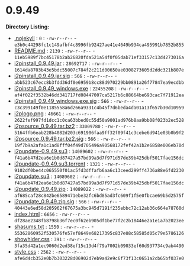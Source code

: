 0.9.49
======

**Directory Listing:**

 - [.nojekyll](.nojekyll) : `0` : `-rw-r--r--` - `e3b0c44298fc1c149afbf4c8996fb92427ae41e4649b934ca495991b7852b855`
 - [README.md](README.md) : `2139` : `-rw-r--r--` - `11eb5989f7bc45178b2ab26820fda521a54f0f05dab71ef33157c13d4273016a`
 - [i2pinstall_0.9.49.jar](i2pinstall_0.9.49.jar) : `28692717` : `-rw-r--r--` - `1614da8703b43e5bdc55007c784f2c211d00650ae0308273605d2ddc321b807e`
 - [i2pinstall_0.9.49.jar.sig](i2pinstall_0.9.49.jar.sig) : `566` : `-rw-r--r--` - `abb523c67ecc8b3fdd36df0e6959b8cc88d970229bb0891a26f77847ea9ecdbb`
 - [i2pinstall_0.9.49_windows.exe](i2pinstall_0.9.49_windows.exe) : `22455208` : `-rw-r--r--` - `af4f022f3532b46dd341717fd08447007ca5217b6c88664be693cac7f71912ea`
 - [i2pinstall_0.9.49_windows.exe.sig](i2pinstall_0.9.49_windows.exe.sig) : `566` : `-rw-r--r--` - `c3c399149f0e1185558a6d266a9331c4b45f7d6beda4da01a13f657b30d10959`
 - [i2plogo.png](i2plogo.png) : `46661` : `-rw-r--r--` - `2622fef997fd1dcc1c0ca63bbed0c55d50a9001ad976b8aa9bb08f023b2ec528`
 - [i2psource_0.9.49.tar.bz2](i2psource_0.9.49.tar.bz2) : `33009780` : `-rw-r--r--` - `5164ffb6eab228b4082d203c691906faa9ff32f09f41c3cebe6d941e03b0b9f2`
 - [i2psource_0.9.49.tar.bz2.sig](i2psource_0.9.49.tar.bz2.sig) : `566` : `-rw-r--r--` - `19f7b9a2afa1c1ad8fff04f49d705496a90568172fef42a1b2e6858e006eb70d`
 - [i2pupdate-0.9.49.su3](i2pupdate-0.9.49.su3) : `14089602` : `-rw-r--r--` - `f41a6b47d2ea6e1b0d87427a57bd99a3d7f971d57de39b425dbf5017fae156dc`
 - [i2pupdate-0.9.49.su3.torrent](i2pupdate-0.9.49.su3.torrent) : `1321` : `-rw-r--r--` - `9102df0be44c065550f01ac5fd3dffafb6aa6c13ceed299ff4736a88e6fd2230`
 - [i2pupdate.su3](i2pupdate.su3) : `14089602` : `-rw-r--r--` - `f41a6b47d2ea6e1b0d87427a57bd99a3d7f971d57de39b425dbf5017fae156dc`
 - [i2pupdate_0.9.49.zip](i2pupdate_0.9.49.zip) : `14089022` : `-rw-r--r--` - `af685caf28c842be6589471ebe32fc6bd85ad3fc609f1f5e0fbcae69b5d2575f`
 - [i2pupdate_0.9.49.zip.sig](i2pupdate_0.9.49.zip.sig) : `566` : `-rw-r--r--` - `40443e6ed58d205962f67675a3bc945d7191f235ebbc72c12ab36c664e78760d`
 - [index.html](index.html) : `6656` : `-rw-r--r--` - `df28ae2348fb8798b36f7ec0f62eb905df1be77f2c2b18446e2a1e1a7b2023ee`
 - [shasums.txt](shasums.txt) : `1550` : `-rw-r--r--` - `55362860952f530576fe57ef8649e68217395c837e08c58585d05c79e5786126`
 - [showhider.css](showhider.css) : `391` : `-rw-r--r--` - `3fa35d42a1ec9060d2ed38ef15c13d4f79a7002b09033ef60d937734c9ab4490`
 - [style.css](style.css) : `2562` : `-rw-r--r--` - `afe6d4cb352e0b7b303228d06902d7eb9a42e9c6f73f13c0651a2cb65bf037e0`

